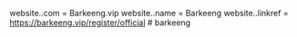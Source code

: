 website..com = Barkeeng.vip
website..name = Barkeeng
website..linkref = https://barkeeng.vip/register/official
#   b a r k e e n g  
 